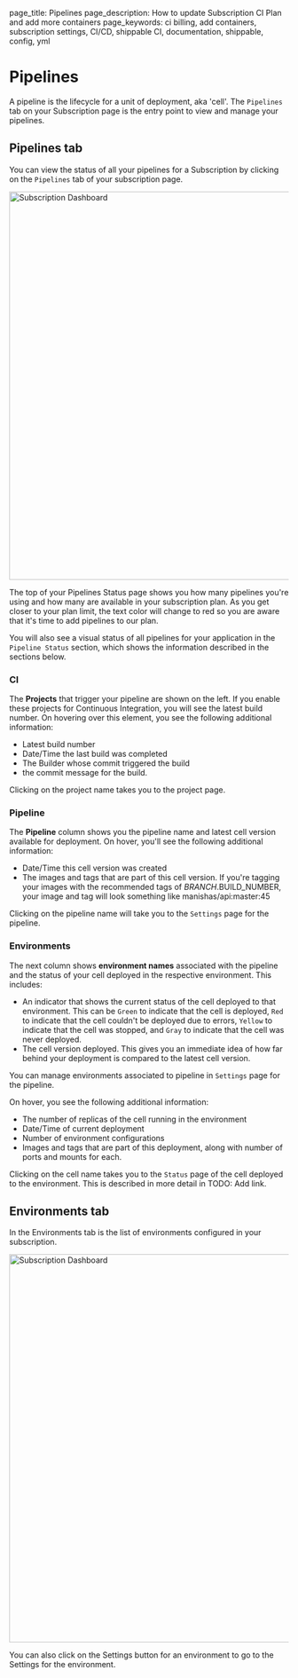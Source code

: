 page_title: Pipelines
page_description: How to update Subscription CI Plan and add more containers
page_keywords: ci billing, add containers, subscription settings, CI/CD, shippable CI, documentation, shippable, config, yml

# Pipelines
A pipeline is the lifecycle for a unit of deployment, aka 'cell'. The `Pipelines` tab on your Subscription page is the entry point to view and manage your pipelines.

## Pipelines tab

You can view the status of all your pipelines for a Subscription by clicking on the `Pipelines` tab of your subscription page.

<img src="../images/pipelines_status_pipelines.png" alt="Subscription Dashboard" style="width:700px;"/>

The top of your Pipelines Status page shows you how many pipelines you're using and how many are available in your subscription plan. As you get closer to your plan limit, the text color will change to red so you are aware that it's time to add pipelines to our plan.

You will also see a visual status of all pipelines for your application in the `Pipeline Status` section, which shows the information described in the sections below.

### CI
The **Projects** that trigger your pipeline are shown on the left. If you enable these projects for Continuous Integration, you will see the latest build number. On hovering over this element, you see the following additional information:
- Latest build number
- Date/Time the last build was completed
- The Builder whose commit triggered the build
- the commit message for the build.

Clicking on the project name takes you to the project page.

### Pipeline
The **Pipeline** column shows you the pipeline name and latest cell version available for deployment. On hover, you'll see the following additional information:
- Date/Time this cell version was created
- The images and tags that are part of this cell version. If you're tagging your images with the recommended tags of $BRANCH.$BUILD_NUMBER, your image and tag will look something like manishas/api:master:45

Clicking on the pipeline name will take you to the `Settings` page for the pipeline.

### Environments
The next column shows **environment names** associated with the pipeline and the status of your cell deployed in the respective environment. This includes:
- An indicator that shows the current status of the cell deployed to that environment. This can be `Green` to indicate that the cell is deployed, `Red` to indicate that the cell couldn't be deployed due to errors, `Yellow` to indicate that the cell was stopped, and `Gray` to indicate that the cell was never deployed.   
- The cell version deployed. This gives you an immediate idea of how far behind your deployment is compared to the latest cell version.

You can manage environments associated to pipeline in `Settings` page for the pipeline.

On hover, you see the following additional information:
- The number of replicas of the cell running in the environment
- Date/Time of current deployment
- Number of environment configurations
- Images and tags that are part of this deployment, along with number of ports and mounts for each.

Clicking on the cell name takes you to the `Status` page of the cell deployed to the environment. This is described in more detail in TODO: Add link.

## Environments tab

In the Environments tab is the list of environments configured in your subscription.

<img src="../images/pipelines_status_environments.png" alt="Subscription Dashboard" style="width:700px;"/>

You can also click on the Settings button for an environment to go to the Settings for the environment.
